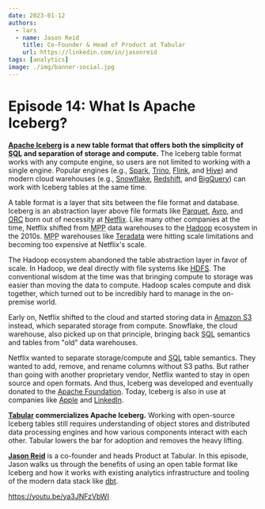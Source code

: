 ```yaml
---
date: 2023-01-12
authors:
  - lars
  - name: Jason Reid
    title: Co-Founder & Head of Product at Tabular
    url: https://linkedin.com/in/jasonreid
tags: [analytics]
image: ./img/banner-social.jpg
---
```


# Episode 14: What Is Apache Iceberg?

**[Apache Iceberg](https://iceberg.apache.org) is a new table format that offers both the simplicity of <abbr title="Structured Query Language">SQL</abbr> and separation of storage and compute.** The Iceberg table format works with any compute engine, so users are not limited to working with a single engine. Popular engines (e.g., [Spark](https://spark.apache.org), [Trino](https://trino.io), [Flink](https://flink.apache.org), and [Hive](https://hive.apache.org)) and modern cloud warehouses (e.g., [Snowflake](https://snowflake.com), [Redshift](https://aws.amazon.com/redshift), and [BigQuery](https://cloud.google.com/bigquery)) can work with Iceberg tables at the same time.

A table format is a layer that sits between the file format and database. Iceberg is an abstraction layer above file formats like [Parquet](https://parquet.apache.org), [Avro](https://avro.apache.org), and [<abbr title="Optimized Row Columnar">ORC</abbr>](https://orc.apache.org) born out of necessity at [Netflix](https://netflix.com). Like many other companies at the time, Netflix shifted from <abbr title="massively parallel processing">MPP</abbr> data warehouses to the [Hadoop](https://hadoop.apache.org) ecosystem in the 2010s. <abbr title="massively parallel processing">MPP</abbr> warehouses like [Teradata](https://teradata.com) were hitting scale limitations and becoming too expensive at Netflix's scale.

The Hadoop ecosystem abandoned the table abstraction layer in favor of scale. In Hadoop, we deal directly with file systems like [<abbr title="Hadoop Distributed File System">HDFS</abbr>](https://hadoop.apache.org/docs/r1.2.1/hdfs_design.html). The conventional wisdom at the time was that bringing compute to storage was easier than moving the data to compute. Hadoop scales compute and disk together, which turned out to be incredibly hard to manage in the on-premise world.

Early on, Netflix shifted to the cloud and started storing data in [Amazon S3](https://aws.amazon.com/s3) instead, which separated storage from compute. Snowflake, the cloud warehouse, also picked up on that principle, bringing back <abbr title="Structured Query Language">SQL</abbr> semantics and tables from "old" data warehouses.

Netflix wanted to separate storage/compute and <abbr title="Structured Query Language">SQL</abbr> table semantics. They wanted to add, remove, and rename columns without S3 paths. But rather than going with another proprietary vendor, Netflix wanted to stay in open source and open formats. And thus, Iceberg was developed and eventually donated to the [Apache Foundation](https://apache.org). Today, Iceberg is also in use at companies like [Apple](https://apple.com) and [LinkedIn](https://linkedin.com).

**[Tabular](https://tabular.io) commercializes Apache Iceberg.** Working with open-source Iceberg tables still requires understanding of object stores and distributed data processing engines and how various components interact with each other. Tabular lowers the bar for adoption and removes the heavy lifting.

[**Jason Reid**](https://linkedin.com/in/jasonreid) is a co-founder and heads Product at Tabular. In this episode, Jason walks us through the benefits of using an open table format like Iceberg and how it works with existing analytics infrastructure and tooling of the modern data stack like [dbt](../data-integration-with-dbt/index.md).

https://youtu.be/ya3JNFzVbWI
